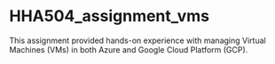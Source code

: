 # HHA504_assignment_vms
This assignment provided hands-on experience with managing Virtual Machines (VMs) in both Azure and Google Cloud Platform (GCP).
